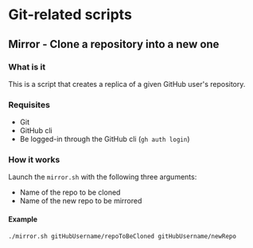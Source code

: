 # Git-related scripts

## Mirror - Clone a repository into a new one

### What is it

This is a script that creates a replica of a given GitHub user's repository.

### Requisites

- Git
- GitHub cli
- Be logged-in through the GitHub cli (`gh auth login`)

### How it works

Launch the `mirror.sh` with the following three arguments:

- Name of the repo to be cloned
- Name of the new repo to be mirrored

#### Example

```console
./mirror.sh gitHubUsername/repoToBeCloned gitHubUsername/newRepo
```
